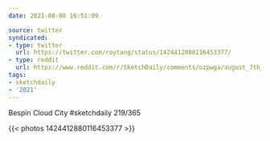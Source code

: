 ```yaml
---
date: 2021-08-08 16:51:09

source: twitter
syndicated:
- type: twitter
  url: https://twitter.com/roytang/status/1424412880116453377/
- type: reddit
  url: https://www.reddit.com/r/SketchDaily/comments/ozpwga/august_7th_the_land_down_under/h87n8qv/
tags:
- sketchdaily
- '2021'
---
```


Bespin Cloud City #sketchdaily 219/365 

{{< photos 1424412880116453377 >}}